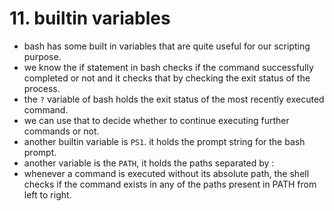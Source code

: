 # 11. builtin variables

- bash has some built in variables that are quite useful for our scripting purpose.
- we know the if statement in bash checks if the command successfully completed or not and it checks that by checking the exit status of the process.
- the `?` variable of bash holds the exit status of the most recently executed command.
- we can use that to decide whether to continue executing further commands or not.
- another builtin variable is `PS1`. it holds the prompt string for the bash prompt.
- another variable is the `PATH`, it holds the paths separated by :
- whenever a command is executed without its absolute path, the shell checks if the command exists in any of the paths present in PATH from left to right.